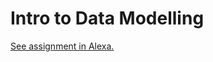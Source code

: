 # Intro to Data Modelling

[See assignment in Alexa.](https://alexa.bitmaker.co/cohorts/67/assignments/2041/latest)
